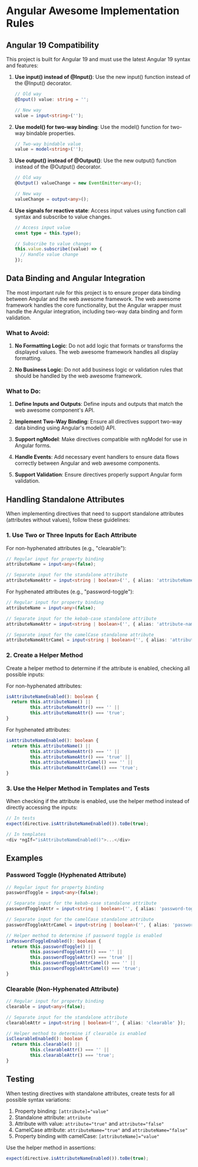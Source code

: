 # Angular Awesome Implementation Rules

## Angular 19 Compatibility

This project is built for Angular 19 and must use the latest Angular 19 syntax and features:

1. **Use input() instead of @Input()**: Use the new input() function instead of the @Input() decorator.
   ```typescript
   // Old way
   @Input() value: string = '';

   // New way
   value = input<string>('');
   ```

2. **Use model() for two-way binding**: Use the model() function for two-way bindable properties.
   ```typescript
   // Two-way bindable value
   value = model<string>('');
   ```

3. **Use output() instead of @Output()**: Use the new output() function instead of the @Output() decorator.
   ```typescript
   // Old way
   @Output() valueChange = new EventEmitter<any>();

   // New way
   valueChange = output<any>();
   ```

4. **Use signals for reactive state**: Access input values using function call syntax and subscribe to value changes.
   ```typescript
   // Access input value
   const type = this.type();

   // Subscribe to value changes
   this.value.subscribe((value) => {
     // Handle value change
   });
   ```

## Data Binding and Angular Integration

The most important rule for this project is to ensure proper data binding between Angular and the web awesome framework. The web awesome framework handles the core functionality, but the Angular wrapper must handle the Angular integration, including two-way data binding and form validation.

### What to Avoid:

1. **No Formatting Logic**: Do not add logic that formats or transforms the displayed values. The web awesome framework handles all display formatting.

2. **No Business Logic**: Do not add business logic or validation rules that should be handled by the web awesome framework.

### What to Do:

1. **Define Inputs and Outputs**: Define inputs and outputs that match the web awesome component's API.

2. **Implement Two-Way Binding**: Ensure all directives support two-way data binding using Angular's model() API.

3. **Support ngModel**: Make directives compatible with ngModel for use in Angular forms.

4. **Handle Events**: Add necessary event handlers to ensure data flows correctly between Angular and web awesome components.

5. **Support Validation**: Ensure directives properly support Angular form validation.

## Handling Standalone Attributes

When implementing directives that need to support standalone attributes (attributes without values), follow these guidelines:

### 1. Use Two or Three Inputs for Each Attribute

For non-hyphenated attributes (e.g., "clearable"):

```typescript
// Regular input for property binding
attributeName = input<any>(false);

// Separate input for the standalone attribute
attributeNameAttr = input<string | boolean>('', { alias: 'attributeName' });
```

For hyphenated attributes (e.g., "password-toggle"):

```typescript
// Regular input for property binding
attributeName = input<any>(false);

// Separate input for the kebab-case standalone attribute
attributeNameAttr = input<string | boolean>('', { alias: 'attribute-name' });

// Separate input for the camelCase standalone attribute
attributeNameAttrCamel = input<string | boolean>('', { alias: 'attributeName' });
```

### 2. Create a Helper Method

Create a helper method to determine if the attribute is enabled, checking all possible inputs:

For non-hyphenated attributes:

```typescript
isAttributeNameEnabled(): boolean {
  return this.attributeName() || 
         this.attributeNameAttr() === '' || 
         this.attributeNameAttr() === 'true';
}
```

For hyphenated attributes:

```typescript
isAttributeNameEnabled(): boolean {
  return this.attributeName() || 
         this.attributeNameAttr() === '' || 
         this.attributeNameAttr() === 'true' ||
         this.attributeNameAttrCamel() === '' || 
         this.attributeNameAttrCamel() === 'true';
}
```

### 3. Use the Helper Method in Templates and Tests

When checking if the attribute is enabled, use the helper method instead of directly accessing the inputs:

```typescript
// In tests
expect(directive.isAttributeNameEnabled()).toBe(true);

// In templates
<div *ngIf="isAttributeNameEnabled()">...</div>
```

## Examples

### Password Toggle (Hyphenated Attribute)

```typescript
// Regular input for property binding
passwordToggle = input<any>(false);

// Separate input for the kebab-case standalone attribute
passwordToggleAttr = input<string | boolean>('', { alias: 'password-toggle' });

// Separate input for the camelCase standalone attribute
passwordToggleAttrCamel = input<string | boolean>('', { alias: 'passwordToggle' });

// Helper method to determine if password toggle is enabled
isPasswordToggleEnabled(): boolean {
  return this.passwordToggle() || 
         this.passwordToggleAttr() === '' || 
         this.passwordToggleAttr() === 'true' ||
         this.passwordToggleAttrCamel() === '' || 
         this.passwordToggleAttrCamel() === 'true';
}
```

### Clearable (Non-Hyphenated Attribute)

```typescript
// Regular input for property binding
clearable = input<any>(false);

// Separate input for the standalone attribute
clearableAttr = input<string | boolean>('', { alias: 'clearable' });

// Helper method to determine if clearable is enabled
isClearableEnabled(): boolean {
  return this.clearable() || 
         this.clearableAttr() === '' || 
         this.clearableAttr() === 'true';
}
```

## Testing

When testing directives with standalone attributes, create tests for all possible syntax variations:

1. Property binding: `[attribute]="value"`
2. Standalone attribute: `attribute`
3. Attribute with value: `attribute="true"` and `attribute="false"`
4. CamelCase attribute: `attributeName="true"` and `attributeName="false"`
5. Property binding with camelCase: `[attributeName]="value"`

Use the helper method in assertions:

```typescript
expect(directive.isAttributeNameEnabled()).toBe(true);
```
